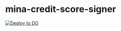 # mina-credit-score-signer

[![Deploy to DO](https://www.deploytodo.com/do-btn-blue.svg)](https://cloud.digitalocean.com/apps/new?repo=https://github.com/jackryanservia/mina-credit-score-signer/tree/main)

